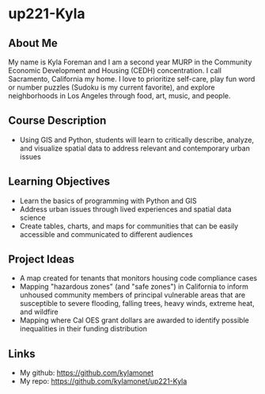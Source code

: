 # up221-Kyla
## About Me  
My name is Kyla Foreman and I am a second year MURP in the Community Economic Development and Housing (CEDH) concentration. I call Sacramento, California my home. I love to prioritize self-care, play fun word or number puzzles (Sudoku is my current favorite), and explore neighborhoods in Los Angeles through food, art, music, and people. 
## Course Description 
* Using GIS and Python, students will learn to critically describe, analyze, and visualize spatial data to address relevant and contemporary urban issues
## Learning Objectives 
* Learn the basics of programming with Python and GIS  
* Address urban issues through lived experiences and spatial data science 
* Create tables, charts, and maps for communities that can be easily accessible and communicated to different audiences 
## Project Ideas 
* A map created for tenants that monitors housing code compliance cases 
* Mapping "hazardous zones" (and "safe zones") in California to inform unhoused community members of principal vulnerable areas that are susceptible to severe flooding, falling trees, heavy winds, extreme heat, and wildfire 
* Mapping where Cal OES grant dollars are awarded to identify possible inequalities in their funding distribution
## Links 
* My github: https://github.com/kylamonet
* My repo: https://github.com/kylamonet/up221-Kyla
